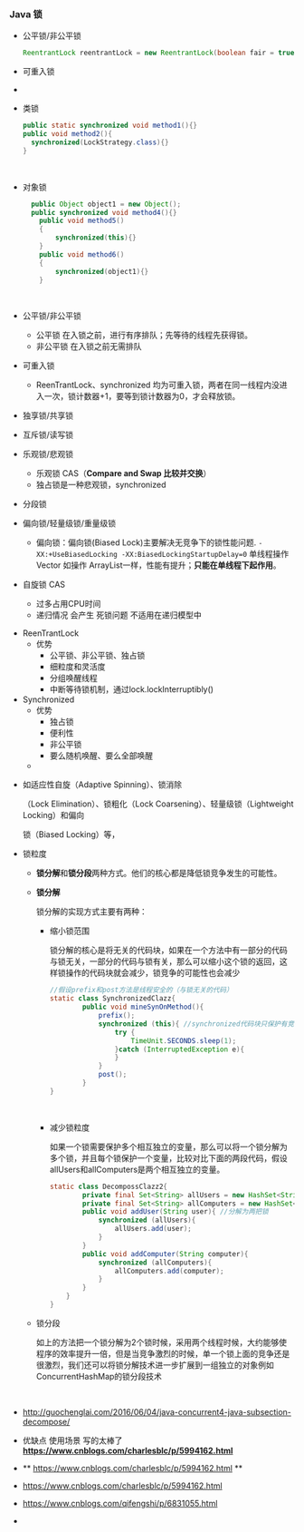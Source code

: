 ### Java 锁

* 公平锁/非公平锁

  ```java
  ReentrantLock reentrantLock = new ReentrantLock(boolean fair = true);
  ```

* 可重入锁

* ​

- 类锁

  ```java
  public static synchronized void method1(){}
  public void method2(){
  	synchronized(LockStrategy.class){}
  }
  ```

  ​

- 对象锁

  ```java
  	public Object object1 = new Object();
  	public synchronized void method4(){}
      public void method5()
      {
          synchronized(this){}
      }
      public void method6()
      {
          synchronized(object1){}
      }
  ```

  ​

- 公平锁/非公平锁

  - 公平锁       在入锁之前，进行有序排队；先等待的线程先获得锁。
  - 非公平锁   在入锁之前无需排队

- 可重入锁

  - ReenTrantLock、synchronized 均为可重入锁，两者在同一线程内没进入一次，锁计数器+1，要等到锁计数器为0，才会释放锁。

- 独享锁/共享锁

- 互斥锁/读写锁

- 乐观锁/悲观锁

  - 乐观锁 CAS（**Compare and Swap 比较并交换**）
  - 独占锁是一种悲观锁，synchronized

- 分段锁

- 偏向锁/轻量级锁/重量级锁

  - 偏向锁：偏向锁(Biased Lock)主要解决无竞争下的锁性能问题. `-XX:+UseBiasedLocking -XX:BiasedLockingStartupDelay=0` 单线程操作 Vector 如操作 ArrayList一样，性能有提升；**只能在单线程下起作用**。

- 自旋锁   CAS

  - 过多占用CPU时间
  - 递归情况 会产生 死锁问题  不适用在递归模型中





* ReenTrantLock
  * 优势 
    * 公平锁、非公平锁、独占锁
    * 细粒度和灵活度
    * 分组唤醒线程
    * 中断等待锁机制，通过lock.lockInterruptibly()
* Synchronized
  * 优势 
    * 独占锁
    * 便利性
    * 非公平锁
    * 要么随机唤醒、要么全部唤醒
  * ​

- 如适应性自旋（Adaptive  Spinning）、锁消除

  （Lock Elimination）、锁粗化（Lock Coarsening）、轻量级锁（Lightweight Locking）和偏向

  锁（Biased Locking）等，



* 锁粒度

  * **锁分解**和**锁分段**两种方式。他们的核心都是降低锁竞争发生的可能性。

  * **锁分解**

    锁分解的实现方式主要有两种：

    * 缩小锁范围

      ​      锁分解的核心是将无关的代码块，如果在一个方法中有一部分的代码与锁无关，一部分的代码与锁有关，那么可以缩小这个锁的返回，这样锁操作的代码块就会减少，锁竞争的可能性也会减少

      ```java
      //假设prefix和post方法是线程安全的（与锁无关的代码）
      static class SynchronizedClazz{
              public void mineSynOnMethod(){
                  prefix();
                  synchronized (this){ //synchronized代码块只保护有竞争的代码
                      try {
                          TimeUnit.SECONDS.sleep(1);
                      }catch (InterruptedException e){
                      }
                  }
                  post();
              }
      }
      ```

      ​

    * 减少锁粒度

      ​      如果一个锁需要保护多个相互独立的变量，那么可以将一个锁分解为多个锁，并且每个锁保护一个变量，比较对比下面的两段代码，假设 allUsers和allComputers是两个相互独立的变量。

      ```java
      static class DecompossClazz2{
              private final Set<String> allUsers = new HashSet<String>();
              private final Set<String> allComputers = new HashSet<String>();
              public void addUser(String user){ //分解为两把锁
                  synchronized (allUsers){
                      allUsers.add(user);
                  }
              }
              public void addComputer(String computer){
                  synchronized (allComputers){
                      allComputers.add(computer);
                  }
              }
          }
      }
      ```

  * 锁分段

    ​      如上的方法把一个锁分解为2个锁时候，采用两个线程时候，大约能够使程序的效率提升一倍，但是当竞争激烈的时候，单一个锁上面的竞争还是很激烈，我们还可以将锁分解技术进一步扩展到一组独立的对象例如ConcurrentHashMap的锁分段技术

    ​

* http://guochenglai.com/2016/06/04/java-concurrent4-java-subsection-decompose/

* 优缺点 使用场景 写的太棒了 **https://www.cnblogs.com/charlesblc/p/5994162.html**

* ** https://www.cnblogs.com/charlesblc/p/5994162.html **

* https://www.cnblogs.com/charlesblc/p/5994162.html

* https://www.cnblogs.com/qifengshi/p/6831055.html

* ​